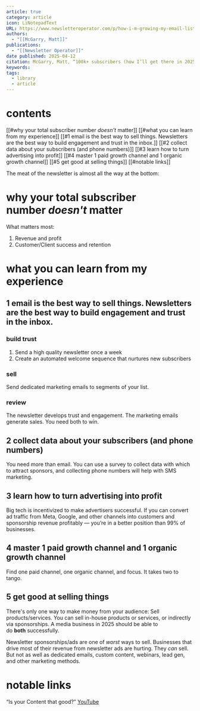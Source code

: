 ```yaml
---
article: true
category: article
icon: LiNotepadText
URL: https://www.newsletteroperator.com/p/how-i-m-growing-my-email-list-to-100-000-subscribers-this-year
authors:
  - "[[McGarry, Matt]]"
publications:
  - "[[Newsletter Operator]]"
date published: 2025-04-12
citation: McGarry, Matt, “100k+ subscribers (how I’ll get there in 2025’” Newsletter Operator, April 12, 2025, https://www.newsletteroperator.com/p/how-i-m-growing-my-email-list-to-100-000-subscribers-this-year
keywords: 
tags:
  - library
  - article
---
```



# contents
[[#why your total subscriber number *doesn't* matter]] 
[[#what you can learn from my experience]] 
	[[#1 email is the best way to sell things. Newsletters are the best way to build engagement and trust in the inbox.]] 
	[[#2 collect data about your subscribers (and phone numbers)]] 
	[[#3 learn how to turn advertising into profit]] 
	[[#4 master 1 paid growth channel and 1 organic growth channel]] 
	[[#5 get good at selling things]] 
[[#notable links]] 

The meat of the newsletter is almost all the way at the bottom:

# why your total subscriber number *doesn't* matter

What matters most:
1. Revenue and profit
2. Customer/Client success and retention

# what you can learn from my experience

## 1 email is the best way to sell things. Newsletters are the best way to build engagement and trust in the inbox.

### build trust

1. Send a high quality newsletter once a week
2. Create an automated welcome sequence that nurtures new subscribers

### sell

Send dedicated marketing emails to segments of your list.

### review

The newsletter develops trust and engagement. The marketing emails generate sales. You need both to win.

## 2 collect data about your subscribers (and phone numbers)

You need more than email. You can use a survey to collect data with which to attract sponsors, and collecting phone numbers will help with SMS marketing.

## 3 learn how to turn advertising into profit

Big tech is incentivized to make advertisers successful. If you can convert ad traffic from Meta, Google, and other channels into customers and sponsorship revenue profitably — you’re in a better position than 99% of businesses.

## 4 master 1 paid growth channel and 1 organic growth channel

Find one paid channel, one organic channel, and focus. It takes two to tango.

## 5 get good at selling things

There's only one way to make money from your audience: Sell products/services. You can sell in-house products or services, or indirectly via sponsorships. A media business in 2025 should be able to do **both** successfully.

Newsletter sponsorships/ads are one of *worst* ways to sell. Businesses that drive most of their revenue from newsletter ads are hurting. They _can_ sell. But not as well as dedicated emails, custom content, webinars, lead gen, and other marketing methods.

# notable links
“Is your Content that good?” [YouTube](https://www.youtube.com/watch?v=DKhSQEyDvzk) 
